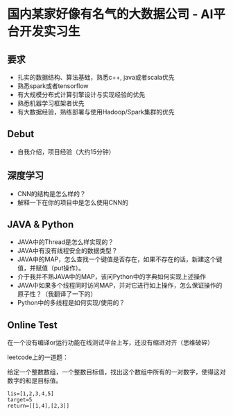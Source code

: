 # 国内某家好像有名气的大数据公司 - AI平台开发实习生


## 要求
- 扎实的数据结构、算法基础，熟悉c++, java或者scala优先
- 熟悉spark或者tensorflow
- 有大规模分布式计算引擎设计与实现经验的优先
- 熟悉机器学习框架者优先
- 有大数据经验，熟练部署与使用Hadoop/Spark集群的优先

## Debut
- 自我介绍，项目经验（大约15分钟）

## 深度学习
- CNN的结构是怎么样的？
- 解释一下在你的项目中是怎么使用CNN的

## JAVA & Python
- JAVA中的Thread是怎么样实现的？
- JAVA中有没有线程安全的数据类型？
- JAVA中的MAP，怎么查找一个键值是否存在，如果不存在的话，新建这个键值，并赋值（put操作）。
- 介于我并不熟JAVA中的MAP，该问Python中的字典如何实现上述操作
- JAVA中如果多个线程同时访问MAP，并对它进行如上操作，怎么保证操作的原子性？（我翻译了一下的）
- Python中的多线程是如何实现/使用的？

## Online Test

在一个没有编译or运行功能在线测试平台上写，还没有缩进对齐（思维破碎）

leetcode上的一道题：

给定一个整数数组，一个整数目标值，找出这个数组中所有的一对数字，使得这对数字的和是目标值。

``` 
lis=[1,2,3,4,5]
target=5
return=[[1,4],[2,3]]
```

